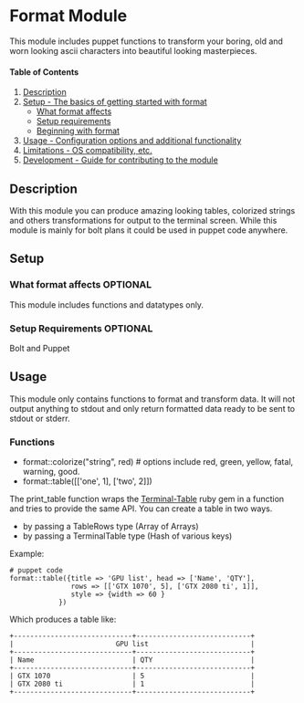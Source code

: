 # Format Module

This module includes puppet functions to transform your boring, old and worn looking ascii characters into beautiful looking masterpieces.

#### Table of Contents

1. [Description](#description)
2. [Setup - The basics of getting started with format](#setup)
    * [What format affects](#what-format-affects)
    * [Setup requirements](#setup-requirements)
    * [Beginning with format](#beginning-with-format)
3. [Usage - Configuration options and additional functionality](#usage)
4. [Limitations - OS compatibility, etc.](#limitations)
5. [Development - Guide for contributing to the module](#development)

## Description

With this module you can produce amazing looking tables, colorized strings and others transformations for output to the terminal screen.  While this module is mainly for bolt plans it could be used in puppet code anywhere. 

## Setup

### What format affects **OPTIONAL**

This module includes functions and datatypes only. 

### Setup Requirements **OPTIONAL**

Bolt and Puppet

## Usage

This module only contains functions to format and transform data.  It will not output anything to stdout and only return
formatted data ready to be sent to stdout or stderr.

### Functions

* format::colorize("string", red) # options include red, green, yellow, fatal, warning, good.
* format::table([['one', 1], ['two', 2]])

The print_table function wraps the [Terminal-Table](https://github.com/tj/terminal-table) ruby gem in a function
and tries to provide the same API.  You can create a table in two ways.  
  * by passing a TableRows type  (Array of Arrays)
  * by passing a TerminalTable type (Hash of various keys)

Example: 

```shell
# puppet code
format::table({title => 'GPU list', head => ['Name', 'QTY'],
               rows => [['GTX 1070', 5], ['GTX 2080 ti', 1]],
               style => {width => 60 }
            })
```

Which produces a table like:


```
+-----------------------------+----------------------------+
|                         GPU list                         |
+-----------------------------+----------------------------+
| Name                        | QTY                        |
+-----------------------------+----------------------------+
| GTX 1070                    | 5                          |
| GTX 2080 ti                 | 1                          |
+-----------------------------+----------------------------+
```
